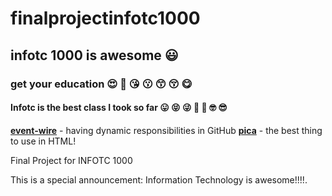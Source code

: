 # finalprojectinfotc1000
## infotc 1000 is awesome 😃
### get your education 😍 🥰 😘 😗 😙 😚 😋 
#### Infotc is the best class I took so far 😛 😝 😜 🤪 🧐 🤓 😎 
__[event-wire](https://github.com/nodeca/event-wire.git)__ - having dynamic responsibilities in GitHub
__[pica](https://nodeca.github.io/pica/demo/)__ - the best thing to use in HTML!
<!DOCTYPE html>
<html>
<head>Final Project for INFOTC 1000</head>
<meta charset="UTF-8">
<body>
<div id="myDiv">
<p>
   This is a special announcement: Information Technology is awesome!!!!.
</p>

</div>
</body>

</html>
